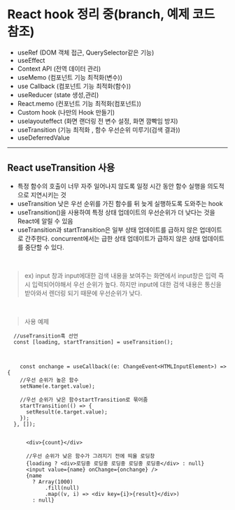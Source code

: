 # React hook 정리 중(branch, 예제 코드 참조)

- useRef (DOM 객체 접근, QuerySelector같은 기능)</br>
- useEffect
- Context API (전역 데이터 관리)
- useMemo (컴포넌트 기능 최적화(변수))
- use Callback (컴포넌트 기능 최적화(함수))
- useReducer (state 생성,관리)
- React.memo (컨포넌트 기능 최적화(컴포넌트))
- Custom hook (나만의 Hook 만들기)
- uselayouteffect (화면 랜더링 전 변수 설정, 화면 깜빡임 방지)
- useTransition (기능 최적화 , 함수 우선순위 미루기(검색 결과))
- useDeferredValue

---

## React useTransition 사용

- 특정 함수의 호출이 너무 자주 일어나지 않도록 일정 시간 동안 함수 실행을 의도적으로 지연시키는 것
- useTransition 낮은 우선 순위를 가진 함수를 뒤 늦게 실행하도록 도와주는 hook
- useTransition()을 사용하여 특정 상태 업데이트의 우선순위가 더 낮다는 것을 React에 알릴 수 있음
- useTransition과 startTransition은 일부 상태 업데이트를 급하지 않은 업데이트로 간주한다. concurrent에서는 급한 상태 업데이트가 급하지 않은 상태 업데이트를 중단할 수 있다.

<br />

> ex) input 창과 input에대한 검색 내용을 보여주는 화면에서 input창은 입력 즉시 입력되어야해서 우선 순위가 높다. 하지만 input에 대한 검색 내용은 통신을 받아와서 렌더링 되기 때문에 우선순위가 낮다.

<br />

> 사용 예제

```
  //useTransition훅 선언
  const [loading, startTransition] = useTransition();



    const onchange = useCallback((e: ChangeEvent<HTMLInputElement>) => {
    //우선 순위가 높은 함수
    setName(e.target.value);

    //우선 순위가 낮은 함수startTransition로 묶어줌
    startTransition(() => {
      setResult(e.target.value);
    });
  }, []);


      <div>{count}</div>

      //우선 순위가 낮은 함수가 그려지기 전에 띄울 로딩창
      {loading ? <div>로딩중 로딩중 로딩중 로딩중 로딩중</div> : null}
      <input value={name} onChange={onchange} />
      {name
        ? Array(1000)
            .fill(null)
            .map((v, i) => <div key={i}>{result}</div>)
        : null}

```
